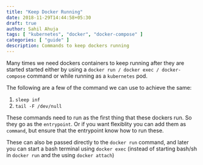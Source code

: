 ```yaml
---
title: "Keep Docker Running"
date: 2018-11-29T14:44:58+05:30
draft: true
author: Sahil Ahuja
tags: [ "kubernetes", "docker", "docker-compose" ]
categories: [ "guide" ]
description: Commands to keep dockers running
---
```


Many times we need dockers containers to keep running after they are started started either by using a `docker run / docker exec / docker-compose` command or while running as a `kubernetes` pod.

<!--more-->

The following are a few of the command we can use to achieve the same:

1. `sleep inf`
2. `tail -F /dev/null`

These commands need to run as the first thing that these dockers run. So they go as the `entrypoint`. Or if you want flexiblity you can add them as `command`, but ensure that the entrypoint know how to run these. 

These can also be passed directly to the `docker run` command, and later you can start a bash terminal using `docker exec` (instead of starting bash/sh in `docker run` and the using `docker attach`)
